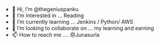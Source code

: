 - 👋 Hi, I’m @thegeniuspanku
- 👀 I’m interested in ... Reading
- 🌱 I’m currently learning ... Jenkins / Python/ AWS 
- 💞️ I’m looking to collaborate on ... my learning and earning
- 📫 How to reach me .... @Junasurla

<!---
thegeniuspanku/thegeniuspanku is a ✨ special ✨ repository because its `README.md` (this file) appears on your GitHub profile.
You can click the Preview link to take a look at your changes.
--->
